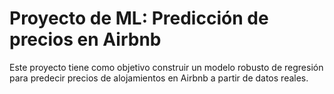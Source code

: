 # Proyecto de ML: Predicción de precios en Airbnb

Este proyecto tiene como objetivo construir un modelo robusto de regresión para predecir precios de alojamientos en Airbnb a partir de datos reales.